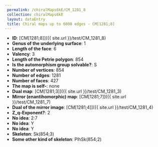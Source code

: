 ```yaml
--- 
 permalink: /chiralMaps6kE/CM_1281_8 
 collection: chiralMaps6kE
 layout: dataEntry
 title: Chiral maps up to 6000 edges - CM[1281;8]
---
```


- **ID**: [CM[1281;8]]({{ site.url }}/test/CM_1281_8)
- **Genus of the underlying surface**: 1
- **Length of the face**: 6
- **Valency**: 3
- **Length of the Petrie polygon**: 854
- **Is the automorphism group solvable?**: S
- **Number of vertices**: 854
- **Number of edges**: 1281
- **Number of faces**: 427
- **The map is self-**: none
- **Dual map**: [CM[1281;3]]({{ site.url }}/test/CM_1281_3)
- **Mirror (enantihomorphic) map**: [CM[1281;7]]({{ site.url }}/test/CM_1281_7)
- **Dual of the mirror image**: [CM[1281;4]]({{ site.url }}/test/CM_1281_4)
- **Z_q-Exponent?**: 2
- **No idea**:  2:7
- **No idea**: Y
- **No idea**: Y
- **Skeleton**: Sk(854;3)
- **Some other kind of skeleton**: PlhSk(854;2)
